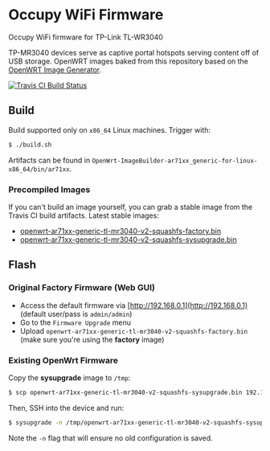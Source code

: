 # Occupy WiFi Firmware

Occupy WiFi firmware for TP-Link TL-WR3040

TP-MR3040 devices serve as captive portal hotspots serving content off of USB storage. OpenWRT images baked from this repository based on the [OpenWRT Image Generator](http://wiki.openwrt.org/doc/howto/obtain.firmware.generate).

[![Travis CI Build Status](https://travis-ci.org/occupywifi/firmware.svg)](https://travis-ci.org/occupywifi/firmware)

## Build

Build supported only on `x86_64` Linux machines. Trigger with:

```bash
$ ./build.sh
```

Artifacts can be found in `OpenWrt-ImageBuilder-ar71xx_generic-for-linux-x86_64/bin/ar71xx`.

### Precompiled Images

If you can't build an image yourself, you can grab a stable image from the Travis CI build artifacts. Latest stable images:

 - [openwrt-ar71xx-generic-tl-mr3040-v2-squashfs-factory.bin](https://s3.amazonaws.com/occupywifi-firmware/occupywifi/firmware/13/13.1/openwrt-ar71xx-generic-tl-mr3040-v2-squashfs-factory.bin)
 - [openwrt-ar71xx-generic-tl-mr3040-v2-squashfs-sysupgrade.bin](https://s3.amazonaws.com/occupywifi-firmware/occupywifi/firmware/13/13.1/openwrt-ar71xx-generic-tl-mr3040-v2-squashfs-sysupgrade.bin)

## Flash

### Original Factory Firmware (Web GUI)

 - Access the default firmware via [http://192.168.0.1](http://192.168.0.1) (default user/pass is `admin/admin`)
 - Go to the `Firmware Upgrade` menu
 - Upload `openwrt-ar71xx-generic-tl-mr3040-v2-squashfs-factory.bin` (make sure you're using the **factory** image)

### Existing OpenWrt Firmware

Copy the **sysupgrade** image to `/tmp`:

```bash
$ scp openwrt-ar71xx-generic-tl-mr3040-v2-squashfs-sysupgrade.bin 192.168.1.1:/tmp
```

Then, SSH into the device and run:

```bash
$ sysupgrade -n /tmp/openwrt-ar71xx-generic-tl-mr3040-v2-squashfs-sysupgrade.bin
```

Note the `-n` flag that will ensure no old configuration is saved.
